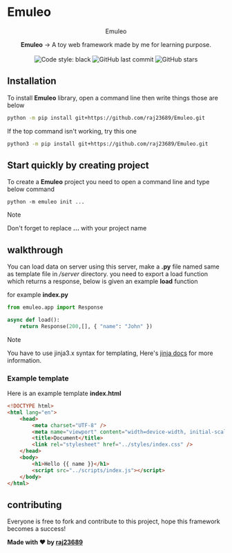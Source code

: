 # Emuleo
<p align="center">
    Emuleo
</p>

<p align="center">
    <strong>Emuleo</strong> &rightarrow; A toy web framework made by me for learning purpose.<br><br>
    <img alt="Code style: black" src="https://img.shields.io/badge/code%20style-black-000000.svg">
	<img alt="GitHub last commit" src="https://img.shields.io/github/last-commit/raj23689/Emuleo.svg">
	<img alt="GitHub stars" src="https://img.shields.io/github/stars/raj23689/Emuleo.svg">
</p>

## Installation

To install **Emuleo** library, open a command line then write things those are below

```sh
python -m pip install git+https://github.com/raj23689/Emuleo.git
```

If the top command isn't working, try this one

```sh
python3 -m pip install git+https://github.com/raj23689/Emuleo.git
```

## Start quickly by creating project

To create a **Emuleo** project you need to open a command line and type below command

```
python -m emuleo init ...
```

> [!NOTE]
> Don't forget to replace **...** with your project name

## walkthrough

You can load data on server using this server, make a **.py** file named same as template file in _/server_ directory.
you need to export a load function which returns a response, below is given an example **load** function

for example **index.py**

```python
from emuleo.app import Response

async def load():
    return Response(200,[], { "name": "John" })
```

> [!NOTE]
> You have to use jinja3.x syntax for templating, Here's [jinja docs](https://jinja.palletsprojects.com/en/3.0.x/templates/) for more information.


### Example template

Here is an example template **index.html**

```html
<!DOCTYPE html>
<html lang="en">
	<head>
		<meta charset="UTF-8" />
		<meta name="viewport" content="width=device-width, initial-scale=1.0" />
		<title>Document</title>
		<link rel="stylesheet" href="../styles/index.css" />
	</head>
	<body>
		<h1>Hello {{ name }}</h1>
		<script src="../scripts/index.js"></script>
	</body>
</html>
```

## contributing

Everyone is free to fork and contribute to this project, hope this framework becomes a success!

**Made with ♥ by [raj23689](https://github.com/raj23689/Emuleo.git)**